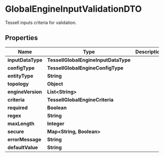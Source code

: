 

# GlobalEngineInputValidationDTO

Tessell inputs criteria for validation.

## Properties

Name | Type | Description | Notes
------------ | ------------- | ------------- | -------------
**inputDataType** | **TessellGlobalEngineInputDataType** |  |  [optional]
**configType** | **TessellGlobalEngineConfigType** |  |  [optional]
**entityType** | **String** |  |  [optional]
**topology** | **Object** |  |  [optional]
**engineVersion** | **List&lt;String&gt;** |  |  [optional]
**criteria** | **TessellGlobalEngineCriteria** |  |  [optional]
**required** | **Boolean** |  |  [optional]
**regex** | **String** |  |  [optional]
**maxLength** | **Integer** |  |  [optional]
**secure** | **Map&lt;String, Boolean&gt;** |  |  [optional]
**errorMessage** | **String** |  |  [optional]
**defaultValue** | **String** |  |  [optional]



